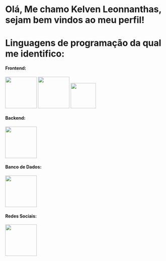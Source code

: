# Olá, Me chamo Kelven Leonnanthas, sejam bem vindos ao meu perfil!
# Linguagens de programação da qual me identifico:
#### Frontend:
<p align="left">
           
<img src="https://cdn.jsdelivr.net/gh/devicons/devicon@latest/icons/html5/html5-original-wordmark.svg" width="100" height="100" /> 
           
<img src="https://cdn.jsdelivr.net/gh/devicons/devicon@latest/icons/css3/css3-original-wordmark.svg" width="100" height="100" />
           
<img src="https://cdn.jsdelivr.net/gh/devicons/devicon@latest/icons/javascript/javascript-original.svg" widght="80" height="80" />

</p>

#### Backend:

 <img src="https://cdn.jsdelivr.net/gh/devicons/devicon@latest/icons/java/java-original-wordmark.svg" width="100" height="100" />

#### Banco de Dados:

<img src="https://cdn.jsdelivr.net/gh/devicons/devicon@latest/icons/postgresql/postgresql-plain-wordmark.svg" width="100" height="100"/>

#### Redes Sociais:

<a href="https://www.linkedin.com/kelven-leonnanthas-4075ab319/">
  <img src="https://cdn.jsdelivr.net/gh/devicons/devicon@latest/icons/linkedin/linkedin-original.svg" width="100" height="100" />
</a>
